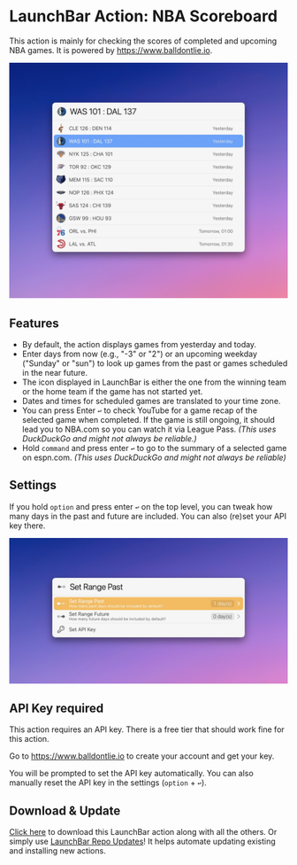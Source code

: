 # LaunchBar Action: NBA Scoreboard 

This action is mainly for checking the scores of completed and upcoming NBA games. It is powered by https://www.balldontlie.io.

<img src="01.jpg" width="868"/> 


## Features

- By default, the action displays games from yesterday and today.
- Enter days from now (e.g., "-3" or "2") or an upcoming weekday ("Sunday" or "sun") to look up games from the past or games scheduled in the near future.
- The icon displayed in LaunchBar is either the one from the winning team or the home team if the game has not started yet.
- Dates and times for scheduled games are translated to your time zone.
- You can press Enter `‌↩` to check YouTube for a game recap of the selected game when completed. If the game is still ongoing, it should lead you to NBA.com so you can watch it via League Pass. *(This uses DuckDuckGo and might not always be reliable.)*
- Hold `command` and press enter `↩` to go to the summary of a selected game on espn.com. *(This uses DuckDuckGo and might not always be reliable)*

## Settings

If you hold `option` and press enter `↩` on the top level, you can tweak how many days in the past and future are included. You can also (re)set your API key there. 

<img src="02.jpg" width="868"/> 


## API Key required

This action requires an API key. There is a free tier that should work fine for this action.

Go to https://www.balldontlie.io to create your account and get your key.

You will be prompted to set the API key automatically. You can also manually reset the API key in the settings (`option` + `↩`).

## Download & Update

[Click here](https://github.com/Ptujec/LaunchBar/archive/refs/heads/master.zip) to download this LaunchBar action along with all the others. Or simply use [LaunchBar Repo Updates](https://github.com/Ptujec/LaunchBar/tree/master/LB-Repo-Updates#launchbar-repo-updates-action)! It helps automate updating existing and installing new actions.